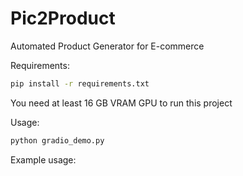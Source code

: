 # Pic2Product

Automated Product Generator for E-commerce


Requirements:
```bash
pip install -r requirements.txt
```

You need at least 16 GB VRAM GPU to run this project

Usage:

```python
python gradio_demo.py
```

Example usage:

